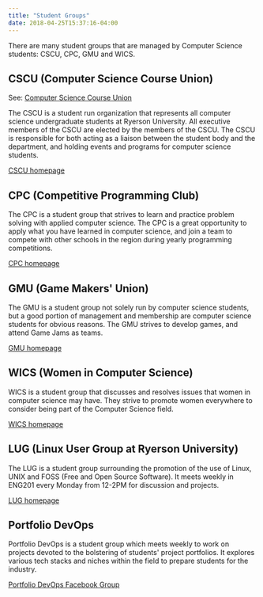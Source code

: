 ```yaml
---
title: "Student Groups"
date: 2018-04-25T15:37:16-04:00
---
```


There are many student groups that are managed by Computer Science students: CSCU, CPC, GMU and WICS.

## CSCU (Computer Science Course Union)

See: [Computer Science Course Union](/student-life/student-groups/cscu/)

The CSCU is a student run organization that represents all computer science undergraduate students at Ryerson University. All executive members of the CSCU are elected by the members of the CSCU. The CSCU is responsible for both acting as a liaison between the student body and the department, and holding events and programs for computer science students.

[CSCU homepage](https://ryecscu.com)

## CPC (Competitive Programming Club)

The CPC is a student group that strives to learn and practice problem solving with applied computer science. The CPC is a great opportunity to apply what you have learned in computer science, and join a team to compete with other schools in the region during yearly programming competitions.

[CPC homepage](http://cpc.scs.ryerson.ca/)

## GMU (Game Makers' Union)

The GMU is a student group not solely run by computer science students, but a good portion of management and membership are computer science students for obvious reasons. The GMU strives to develop games, and attend Game Jams as teams.

[GMU homepage](http://gmunion.ca/)


## WICS (Women in Computer Science)

WICS is a student group that discusses and resolves issues that women in computer science may have. They strive to promote women everywhere to consider being part of the Computer Science field.

[WICS homepage](http://wics.scs.ryerson.ca/)

## LUG (Linux User Group at Ryerson University)

The LUG is a student group surrounding the promotion of the use of Linux, UNIX and FOSS (Free and Open Source Software). It meets weekly in ENG201 every Monday from 12-2PM for discussion and projects.

[LUG homepage](https://lugryerson.github.io/)

## Portfolio DevOps

Portfolio DevOps is a student group which meets weekly to work on projects devoted to the bolstering of students' project portfolios. It explores various tech stacks and niches within the field to prepare students for the industry.

[Portfolio DevOps Facebook Group](https://www.facebook.com/groups/130576101056960/)
